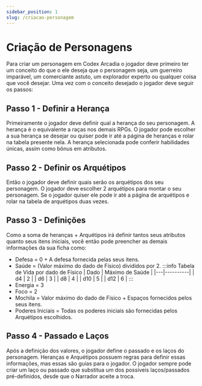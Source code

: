 ```yaml
---
sidebar_position: 1
slug: /criacao-personagem
---
```


# Criação de Personagens
Para criar um personagem em Codex Arcadia o jogador deve primeiro ter um conceito do que o ele deseja que o personagem seja, um guerreiro imparável, um comerciante astuto, um explorador experto ou qualquer coisa que você desejar. Uma vez com o conceito desejado o jogador deve seguir os passos:

## Passo 1 - Definir a Herança
Primeiramente o jogador deve definir qual a herança do seu personagem. A herança é o equivalente a raças nos demais RPGs. O jogador pode escolher a sua herança se desejar ou quiser pode ir até a página de heranças e rolar na tabela presente nela. A herança selecionada pode conferir habilidades únicas, assim como bônus em atributos.

## Passo 2 - Definir os Arquétipos
Então o jogador deve definir quais serão os arquétipos dos seu personagem. O jogador deve escolher 2 arquétipos para montar o seu personagem. Se o jogador quiser ele pode ir até a página de arquétipos e rolar na tabela de arquétipos duas vezes.

## Passo 3 - Definições
Como a soma de heranças + Arquétipos irá definir tantos seus atributos quanto seus itens iniciais, você então pode preencher as demais informações da sua ficha como:
- Defesa = 0 + A defesa fornecida pelas seus itens.
- Saúde = (Valor máximo do dado de Físico) divididos por 2.
:::info Tabela de Vida por dado de Físico
| Dado | Máximo de Saúde |
|---|----------|
| d4 | 2 |
| d6 | 3 |
| d8 | 4 |
| d10 | 5 |
| d12 | 6 |
:::
- Energia = 3
- Foco = 2
- Mochila = Valor máximo do dado de Físico + Espaços fornecidos pelos seus itens.
- Poderes Iniciais = Todas os poderes iniciais são fornecidas pelos Arquétipos escolhidos.

## Passo 4 - Passado e Laços
Após a definição dos valores, o jogador define o passado e os laços do personagem. Heranças e Arquétipos possuem regras para definir essas informações, mas essas são guias para o jogador. O jogador sempre pode criar um laço ou passado que substitua um dos possíveis laços/passados pré-definidos, desde que o Narrador aceite a troca.